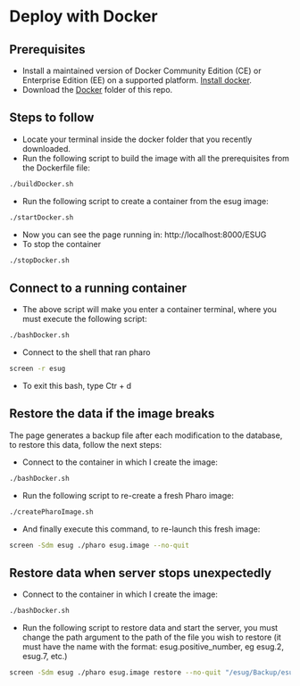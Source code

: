 # Deploy with Docker

## Prerequisites

- Install a maintained version of Docker Community Edition (CE) or Enterprise Edition (EE) on a supported platform. [Install docker](https://docs.docker.com/install/).
- Download the [Docker](https://github.com/Lin777/ESUGConfRegistrationApp/tree/master/Docker) folder of this repo.

## Steps to follow

- Locate your terminal inside the docker folder that you recently downloaded.
- Run the following script to build the image with all the prerequisites from the Dockerfile file:
```bash
./buildDocker.sh
``` 
- Run the following script to create a container from the esug image:
```bash
./startDocker.sh
``` 
- Now you can see the page running in: http://localhost:8000/ESUG
- To stop the container
```bash
./stopDocker.sh
``` 

## Connect to a running container

- The above script will make you enter a container terminal, where you must execute the following script:
```bash
./bashDocker.sh
``` 
- Connect to the shell that ran pharo
```bash
screen -r esug
```
- To exit this bash, type Ctr + d

## Restore the data if the image breaks

The page generates a backup file after each modification to the database, to restore this data, follow the next steps:

- Connect to the container in which I create the image:
```bash
./bashDocker.sh
``` 
- Run the following script to re-create a fresh Pharo image:
```bash
./createPharoImage.sh
``` 
- And finally execute this command, to re-launch this fresh image:
```bash
screen -Sdm esug ./pharo esug.image --no-quit
``` 

## Restore data when server stops unexpectedly
- Connect to the container in which I create the image:
```bash
./bashDocker.sh
``` 
- Run the following script to restore data and start the server, you must change the path argument to the path of the file you wish to restore (it must have the name with the format: esug.positive_number, eg esug.2, esug.7, etc.)
```bash
screen -Sdm esug ./pharo esug.image restore --no-quit "/esug/Backup/esug.13"
``` 
